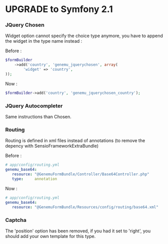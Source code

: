 UPGRADE to Symfony 2.1
======================

### JQuery Chosen

Widget option cannot specify the choice type anymore, you have to append the widget in the type name instead :

Before :
``` php
$formBuilder
    ->add('country', 'genemu_jquerychosen', array(
        'widget' => 'country',
));
```
Now :
``` php
$formBuilder->add('country', 'genemu_jquerychosen_country');
```

### JQuery Autocompleter

Same instructions than Chosen.

### Routing

Routing is defined in xml files instead of annotations (to remove the depency with SensioFrameworkExtraBundle)

Before :
 ``` yml
# app/config/routing.yml
genemu_base64:
    resource: "@GenemuFormBundle/Controller/Base64Controller.php"
    type:     annotation
 ```
Now :
 ``` yml
# app/config/routing.yml
genemu_base64:
    resource: "@GenemuFormBundle/Resources/config/routing/base64.xml"
 ```

### Captcha

The 'position' option has been removed, if you had it set to 'right', you should add your own template for this type.